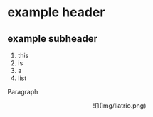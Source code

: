 # example header

## example subheader
 1. this
 2. is
 3. a
 4. list

Paragraph

<center>
  ![](img/liatrio.png)
</center>
